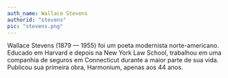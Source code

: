 ```yaml
---
auth_name: Wallace Stevens
authorid: "stevens"
pic: "stevens.png"
---
```


Wallace Stevens (1879 — 1955) foi um poeta modernista norte-americano. Educado em Harvard e depois na
New York Law School, trabalhou em uma companhia de seguros em Connecticut durante a maior parte de sua vida.
Publicou sua primeira obra, Harmonium, apenas aos 44 anos.